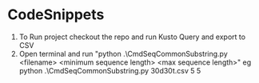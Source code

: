 # CodeSnippets

1. To Run project checkout the repo and run Kusto Query and export to CSV
2. Open terminal and run "python .\CmdSeqCommonSubstring.py \<filename\> \<minimum sequence length\> \<max sequence length\>" 
    eg python .\CmdSeqCommonSubstring.py 30d30t.csv 5 5
